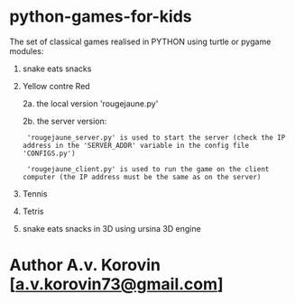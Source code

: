 # python-games-for-kids

The set of classical games realised in PYTHON using turtle or pygame modules:
1. snake eats snacks
2. Yellow contre Red

    2a. the local version 'rougejaune.py'
    
    2b. the server version:
    
        'rougejaune_server.py' is used to start the server (check the IP address in the 'SERVER_ADDR' variable in the config file 'CONFIGS.py')
        
        'rougejaune_client.py' is used to run the game on the client computer (the IP address must be the same as on the server)
        
3. Tennis
4. Tetris
5. snake eats snacks in 3D using ursina 3D engine

# Author A.v. Korovin [a.v.korovin73@gmail.com]
